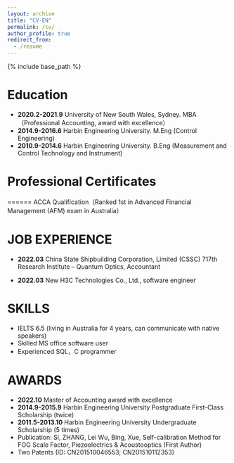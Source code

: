 ```yaml
---
layout: archive
title: "CV-EN"
permalink: /cv/
author_profile: true
redirect_from:
  - /resume
---
```


{% include base_path %}

# Education
* **2020.2-2021.9** University of New South Wales, Sydney. MBA （Professional Accounting, award with excellence）
* **2014.9-2016.6** Harbin Engineering University. M.Eng (Control Engineering)
* **2010.9-2014.6** Harbin Engineering University. B.Eng (Measurement and Control Technology and Instrument)

# Professional Certificates
======
ACCA Qualification（Ranked 1st in Advanced Financial Management (AFM) exam in Australia）

# JOB EXPERIENCE
* **2022.03** China State Shipbuilding Corporation, Limited (CSSC) 717th Research Institute – Quantum Optics, Accountant


* **2022.03** New H3C Technologies Co., Ltd., software engineer
# SKILLS
* IELTS 6.5 (living in Australia for 4 years, can communicate with native speakers)
* Skilled MS office software user
* Experienced SQL，C programmer 

# AWARDS
* **2022.10** Master of Accounting award with excellence
* **2014.9-2015.9** Harbin Engineering University Postgraduate First-Class Scholarship (twice)
* **2011.5-2013.10** Harbin Engineering University Undergraduate Scholarship (5 times)
* Publication: Si, ZHANG, Lei Wu, Bing, Xue, Self-calibration Method for FOG Scale Factor, Piezoelectrics & Acoustooptics (First Author)
* Two Patents (ID: CN201510046553; CN201510112353)